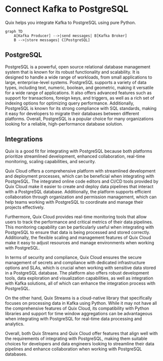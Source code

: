 # Connect Kafka to PostgreSQL

Quix helps you integrate Kafka to PostgreSQL using pure Python.

```mermaid
graph TD
    A[Kafka Producer] -->|send messages| B[Kafka Broker]
    B -->|store messages| C[PostgreSQL]
```

## PostgreSQL

PostgreSQL is a powerful, open source relational database management system that is known for its robust functionality and scalability. It is designed to handle a wide range of workloads, from small applications to large, enterprise-level systems. PostgreSQL supports a variety of data types, including text, numeric, boolean, and geometric, making it versatile for a wide range of applications. It also offers advanced features such as support for transactions, foreign keys, and triggers, as well as a rich set of indexing options for optimizing query performance. Additionally, PostgreSQL is known for its strong compliance with SQL standards, making it easy for developers to migrate their databases between different platforms. Overall, PostgreSQL is a popular choice for many organizations looking for a reliable, high-performance database solution.

## Integrations

Quix is a good fit for integrating with PostgreSQL because both platforms prioritize streamlined development, enhanced collaboration, real-time monitoring, scaling capabilities, and security. 

Quix Cloud offers a comprehensive platform with streamlined development and deployment processes, which can be beneficial when integrating with PostgreSQL. The integrated online code editors and CI/CD tools provided by Quix Cloud make it easier to create and deploy data pipelines that interact with a PostgreSQL database. Additionally, the platform supports efficient collaboration through organization and permission management, which can help teams working with PostgreSQL to coordinate and manage their projects effectively.

Furthermore, Quix Cloud provides real-time monitoring tools that allow users to track the performance and critical metrics of their data pipelines. This monitoring capability can be particularly useful when integrating with PostgreSQL to ensure that data is being processed and stored correctly. Additionally, the flexible scaling and management features of Quix Cloud make it easy to adjust resources and manage environments when working with PostgreSQL.

In terms of security and compliance, Quix Cloud ensures the secure management of secrets and compliance with dedicated infrastructure options and SLAs, which is crucial when working with sensitive data stored in a PostgreSQL database. The platform also offers robust development tools, data exploration and visualization capabilities, as well as integration with Kafka solutions, all of which can enhance the integration process with PostgreSQL.

On the other hand, Quix Streams is a cloud-native library that specifically focuses on processing data in Kafka using Python. While it may not have all the comprehensive features of Quix Cloud, its compatibility with Python libraries and support for time window aggregations can be advantageous when integrating with PostgreSQL for real-time data processing and analytics.

Overall, both Quix Streams and Quix Cloud offer features that align well with the requirements of integrating with PostgreSQL, making them suitable choices for developers and data engineers looking to streamline their data pipelines and enhance collaboration when working with PostgreSQL databases.

